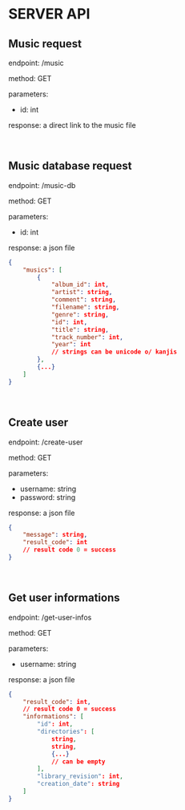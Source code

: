 # SERVER API

## Music request

endpoint: /music

method: GET

parameters:
- id: int

response: a direct link to the music file

<br>

## Music database request

endpoint: /music-db

method: GET

parameters:
- id: int

response: a json file

```json
{
    "musics": [
        {
            "album_id": int,
            "artist": string,
            "comment": string,
            "filename": string,
            "genre": string,
            "id": int,
            "title": string,
            "track_number": int,
            "year": int
            // strings can be unicode o/ kanjis
        },
        {...}
    ]
}
```

<br>

## Create user

endpoint: /create-user

method: GET

parameters:
- username: string
- password: string

response: a json file

```json
{
    "message": string,
    "result_code": int
    // result code 0 = success
}
```

<br>

## Get user informations

endpoint: /get-user-infos

method: GET

parameters:
- username: string

response: a json file

```json
{
    "result_code": int,
    // result code 0 = success
    "informations": [
        "id": int,
        "directories": [
            string,
            string,
            {...}
            // can be empty
        ],
        "library_revision": int,
        "creation_date": string
    ]
}
```

<br>
